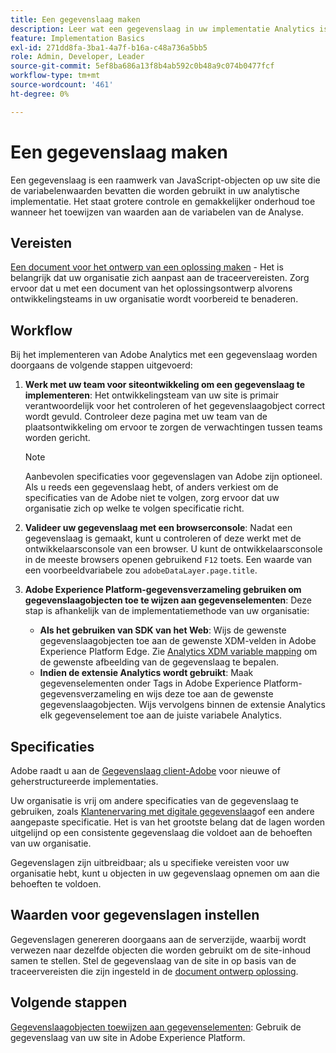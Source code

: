 ```yaml
---
title: Een gegevenslaag maken
description: Leer wat een gegevenslaag in uw implementatie Analytics is, en hoe het kan worden gebruikt om variabelen in Adobe Analytics in kaart te brengen.
feature: Implementation Basics
exl-id: 271dd8fa-3ba1-4a7f-b16a-c48a736a5bb5
role: Admin, Developer, Leader
source-git-commit: 5ef8ba686a13f8b4ab592c0b48a9c074b0477fcf
workflow-type: tm+mt
source-wordcount: '461'
ht-degree: 0%

---
```


# Een gegevenslaag maken

Een gegevenslaag is een raamwerk van JavaScript-objecten op uw site die de variabelenwaarden bevatten die worden gebruikt in uw analytische implementatie. Het staat grotere controle en gemakkelijker onderhoud toe wanneer het toewijzen van waarden aan de variabelen van de Analyse.

## Vereisten

[Een document voor het ontwerp van een oplossing maken](solution-design.md) - Het is belangrijk dat uw organisatie zich aanpast aan de traceervereisten. Zorg ervoor dat u met een document van het oplossingsontwerp alvorens ontwikkelingsteams in uw organisatie wordt voorbereid te benaderen.

## Workflow

Bij het implementeren van Adobe Analytics met een gegevenslaag worden doorgaans de volgende stappen uitgevoerd:

1. **Werk met uw team voor siteontwikkeling om een gegevenslaag te implementeren**: Het ontwikkelingsteam van uw site is primair verantwoordelijk voor het controleren of het gegevenslaagobject correct wordt gevuld. Controleer deze pagina met uw team van de plaatsontwikkeling om ervoor te zorgen de verwachtingen tussen teams worden gericht.

   >[!NOTE]
   >
   >Aanbevolen specificaties voor gegevenslagen van Adobe zijn optioneel. Als u reeds een gegevenslaag hebt, of anders verkiest om de specificaties van de Adobe niet te volgen, zorg ervoor dat uw organisatie zich op welke te volgen specificatie richt.

1. **Valideer uw gegevenslaag met een browserconsole**: Nadat een gegevenslaag is gemaakt, kunt u controleren of deze werkt met de ontwikkelaarsconsole van een browser. U kunt de ontwikkelaarsconsole in de meeste browsers openen gebruikend `F12` toets. Een waarde van een voorbeeldvariabele zou `adobeDataLayer.page.title`.
1. **Adobe Experience Platform-gegevensverzameling gebruiken om gegevenslaagobjecten toe te wijzen aan gegevenselementen**: Deze stap is afhankelijk van de implementatiemethode van uw organisatie:
   * **Als het gebruiken van SDK van het Web**: Wijs de gewenste gegevenslaagobjecten toe aan de gewenste XDM-velden in Adobe Experience Platform Edge. Zie [Analytics XDM variable mapping](../aep-edge/xdm-var-mapping.md) om de gewenste afbeelding van de gegevenslaag te bepalen.
   * **Indien de extensie Analytics wordt gebruikt**: Maak gegevenselementen onder Tags in Adobe Experience Platform-gegevensverzameling en wijs deze toe aan de gewenste gegevenslaagobjecten. Wijs vervolgens binnen de extensie Analytics elk gegevenselement toe aan de juiste variabele Analytics.

## Specificaties

Adobe raadt u aan de [Gegevenslaag client-Adobe](https://github.com/adobe/adobe-client-data-layer/wiki) voor nieuwe of geherstructureerde implementaties.

Uw organisatie is vrij om andere specificaties van de gegevenslaag te gebruiken, zoals [Klantenervaring met digitale gegevenslaag](https://www.w3.org/2013/12/ceddl-201312.pdf)of een andere aangepaste specificatie. Het is van het grootste belang dat de lagen worden uitgelijnd op een consistente gegevenslaag die voldoet aan de behoeften van uw organisatie.

Gegevenslagen zijn uitbreidbaar; als u specifieke vereisten voor uw organisatie hebt, kunt u objecten in uw gegevenslaag opnemen om aan die behoeften te voldoen.

## Waarden voor gegevenslagen instellen

Gegevenslagen genereren doorgaans aan de serverzijde, waarbij wordt verwezen naar dezelfde objecten die worden gebruikt om de site-inhoud samen te stellen. Stel de gegevenslaag van de site in op basis van de traceervereisten die zijn ingesteld in de [document ontwerp oplossing](solution-design.md).

## Volgende stappen

[Gegevenslaagobjecten toewijzen aan gegevenselementen](../launch/layer-to-elements.md): Gebruik de gegevenslaag van uw site in Adobe Experience Platform.
